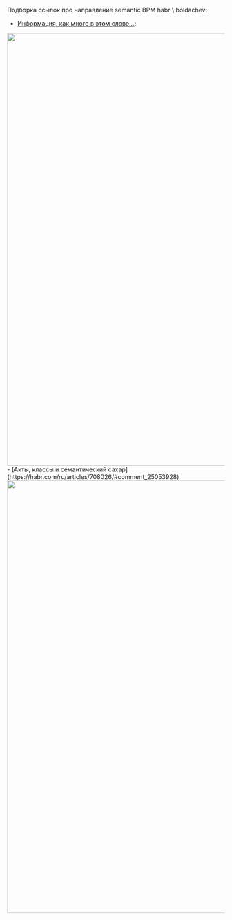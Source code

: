 Подборка ссылок про направление semantic BPM 
habr \ boldachev:
- [Информация, как много в этом слове…](https://habr.com/ru/articles/713376/#comment_25205654):
<img src="[RepoModel.png]([https://habrastorage.org/getpro/habr/upload_files/be5/d18/761/be5d18761cda6b1df57c678963b61fc1.png](https://habrastorage.org/r/w1560/getpro/habr/upload_files/67d/a0e/052/67da0e0528da47729c53664448d66709.png))" width="1000" /> 
- [Акты, классы и семантический сахар](https://habr.com/ru/articles/708026/#comment_25053928):
<img src="[RepoModel.png](https://habrastorage.org/getpro/habr/upload_files/be5/d18/761/be5d18761cda6b1df57c678963b61fc1.png)" width="1000" /> 
